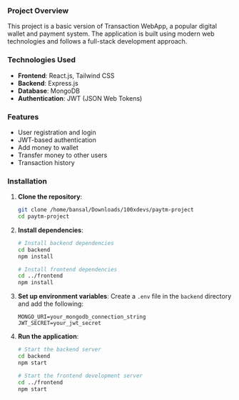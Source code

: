 
### Project Overview

This project is a basic version of Transaction WebApp, a popular digital wallet and payment system. The application is built using modern web technologies and follows a full-stack development approach.

### Technologies Used

- **Frontend**: React.js, Tailwind CSS
- **Backend**: Express.js
- **Database**: MongoDB
- **Authentication**: JWT (JSON Web Tokens)

### Features

- User registration and login
- JWT-based authentication
- Add money to wallet
- Transfer money to other users
- Transaction history

### Installation

1. **Clone the repository**:
    ```sh
    git clone /home/bansal/Downloads/100xdevs/paytm-project
    cd paytm-project
    ```

2. **Install dependencies**:
    ```sh
    # Install backend dependencies
    cd backend
    npm install

    # Install frontend dependencies
    cd ../frontend
    npm install
    ```

3. **Set up environment variables**:
    Create a `.env` file in the `backend` directory and add the following:
    ```env
    MONGO_URI=your_mongodb_connection_string
    JWT_SECRET=your_jwt_secret
    ```

4. **Run the application**:
    ```sh
    # Start the backend server
    cd backend
    npm start

    # Start the frontend development server
    cd ../frontend
    npm start
    ```

